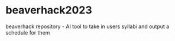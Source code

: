 # beaverhack2023
beaverhack repository - AI tool to take in users syllabi and output a schedule for them
